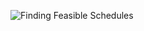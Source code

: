 ![Finding Feasible Schedules](https://gm1.ggpht.com/pVN9RQe2muG7Ttp28XZwPVeBe8Yywb1OqtdYxQnix8HLlIl_KGDg1kdQrdUkbFZtUp_olWsfvEMlSgf5elaE8Vk3JwgDJKa190cflQEpv-CVzbQfmMbQyoahcF7LFf2kXVf3bIlxo6c8CCB01iYT6_bz7qYM3vtj8m48wJ-zQZzr7PxUbhRYACREWxenSmhQyd0vObpHItLzm99fd57xLRnQQNH5xOuiF-KdKbhZsX_7K8oq6whpoBtY8uOcUeATLfHRrNS2FJ1jKm4KmlPyGHMC4ZgHY9qkzgJk0aaHsH0968A_prGCNaSrGw3SdrE2Ww87kk9OFSzFBfUT1RpJksCMwm9e2SLqCKxpno7WpLCbT1dqbL-2j5fpI5qPdYoscnvzLe5jk85vaFSu_Rw1DYmYUUbPzcuKZ0pvGgj_AmCKQ7Is13fCBMtCqtlfXMjCVM12H8EOT2HZ9a__Y7N4kY7cpnQvuWucncFFh_-QJo2nLuHKOcOY3STCCzr5-hIDOd8-eJJj0VUjrdpXGTTjrToyscdCUAk_UsB0f1spS850f3gHJXdDxoqYthw6jIr1OufmTbGacY5A0DnPyRVKcRQpejIGMsCXpF5AgZSPCAS_WKef6pvion9l_wDbBOaTKxfGLbTB0uIlUllQnIqYFW4AU_beJcIPYLOYjeGWsPKH6elEBvlEXMZg_FtJlcJCkIyli8bxv5kM6npdrPf1_fGkqL7rpA=w1440-h726-l75-ft)

